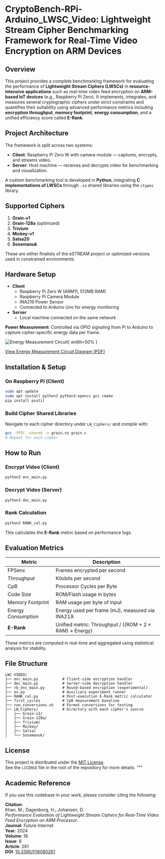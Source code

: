 # CryptoBench-RPi-Arduino_LWSC_Video: Lightweight Stream Cipher Benchmarking Framework for Real-Time Video Encryption on ARM Devices

## Overview

This project provides a complete benchmarking framework for evaluating the performance of **Lightweight Stream Ciphers (LWSCs)** in **resource-intensive applications** such as real-time video feed encryption on **ARM-based IoT devices** (e.g., Raspberry Pi Zero). It implements, integrates, and measures several cryptographic ciphers under strict constraints and quantifies their suitability using advanced performance metrics including **encryption throughput**, **memory footprint**, **energy consumption**, and a unified efficiency score called **E-Rank**.


## Project Architecture

The framework is split across two systems:

- **Client**: Raspberry Pi Zero W with camera module — captures, encrypts, and streams video.
- **Server**: Host machine — receives and decrypts video for benchmarking and visualization.

A custom benchmarking tool is developed in **Python**, integrating **C implementations of LWSCs** through `.so` shared libraries using the `ctypes` library.

## Supported Ciphers

1. **Grain-v1**
2. **Grain-128a** (optimized)
3. **Trivium**
4. **Mickey-v1**
5. **Salsa20**
6. **Sosemanuk**

These are either finalists of the eSTREAM project or optimized versions used in constrained environments.

## Hardware Setup

- **Client**
  - Raspberry Pi Zero W (ARM11, 512MB RAM)
  - Raspberry Pi Camera Module
  - INA219 Power Sensor
  - Connected to Arduino Uno for energy monitoring
- **Server**
  - Local machine connected on the same network

**Power Measurement**: Controlled via GPIO signaling from Pi to Arduino to capture cipher-specific energy data per frame.

![Energy Measurement Circuit](Manuscript/Dig_circuit.png){ width=50% }

[View Energy Measurement Circuit Diagram (PDF)](Manuscript/Schematics_curr_power_measurement.pdf)

## Installation & Setup

### On Raspberry Pi (Client)

```bash
sudo apt update
sudo apt install python3 python3-opencv gcc cmake
pip install psutil
```

### Build Cipher Shared Libraries

Navigate to each cipher directory under `LW_Ciphers/` and compile with:

```bash
gcc -fPIC -shared -o grain.so grain.c
# Repeat for each cipher
```

## How to Run

### Encrypt Video (Client)

```bash
python3 enc_main.py
```

### Decrypt Video (Server)

```bash
python3 dec_main.py
```

### Rank Calculation

```bash
python3 RANK_cal.py
```

This calculates the **E-Rank** metric based on performance logs.

## Evaluation Metrics

| Metric               | Description                                                                 |
|----------------------|-----------------------------------------------------------------------------|
| FPSenc               | Frames encrypted per second                                                 |
| Throughput           | Kilobits per second                                                         |
| CpB                  | Processor Cycles per Byte                                                   |
| Code Size            | ROM/Flash usage in bytes                                                    |
| Memory Footprint     | RAM usage per byte of input                                                 |
| Energy Consumption   | Energy used per frame (mJ), measured via INA219                             |
| **E-Rank**           | Unified metric: Throughput / ((ROM + 2 × RAM) × Energy)                     |

These metrics are computed in real-time and aggregated using statistical analysis for stability.

## File Structure

```
LWC-VIDEO/
├── enc_main.py           # Client-side encryption handler
├── dec_main.py           # Server-side decryption handler
├── rb_enc_main.py        # Round-based encryption (experimental)
├── ex.py                 # Auxiliary experiment runner
├── RANK_cal.py           # Post-execution E-Rank metric calculator
├── first_cycles          # CpB measurement baseline
├── run_conversions.sh    # Format conversions for testing
├── LW_Ciphers/           # Directory with each cipher's source
│   ├── Grain-v1/
│   ├── Grain-128a/
│   ├── Trivium/
│   ├── Mickey/
│   ├── Salsa/
│   └── Sosemanuk/
```

## License

This project is distributed under the [MIT License](https://opensource.org/licenses/MIT).  
See the `LICENSE` file in the root of the repository for more details.
"""

## Academic Reference

If you use this codebase in your work, please consider citing the following:

**Citation**:  
Khan, M.; Dagenborg, H.; Johansen, D.  
_Performance Evaluation of Lightweight Stream Ciphers for Real-Time Video Feed Encryption on ARM Processor_.  
**Journal**: Future Internet  
**Year**: 2024  
**Volume**: 16  
**Issue**: 8  
**Article**: 261  
**DOI**: [10.3390/fi16080261](https://doi.org/10.3390/fi16080261)
